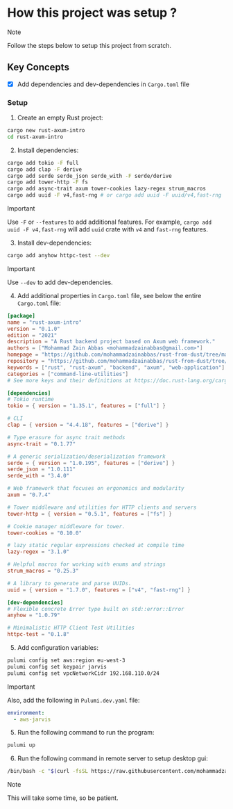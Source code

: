 # How this project was setup ?

> [!NOTE]
> Follow the steps below to setup this project from scratch.

## Key Concepts

- [x] Add dependencies and dev-dependencies in `Cargo.toml` file


### Setup

1. Create an empty Rust project:

```bash
cargo new rust-axum-intro
cd rust-axum-intro
```

2. Install dependencies:

```bash
cargo add tokio -F full
cargo add clap -F derive
cargo add serde serde_json serde_with -F serde/derive
cargo add tower-http -F fs
cargo add async-trait axum tower-cookies lazy-regex strum_macros
cargo add uuid -F v4,fast-rng # or cargo add uuid -F uuid/v4,fast-rng
```

> [!IMPORTANT]
> Use `-F` or `--features` to add additional features. For example, `cargo add uuid -F v4,fast-rng` will add `uuid` crate with `v4` and `fast-rng` features.

3. Install dev-dependencies:

```bash
cargo add anyhow httpc-test --dev
```

> [!IMPORTANT]
> Use `--dev` to add dev-dependencies.

4. Add additional properties in `Cargo.toml` file, see below the entire `Cargo.toml` file:

```toml
[package]
name = "rust-axum-intro"
version = "0.1.0"
edition = "2021"
description = "A Rust backend project based on Axum web framework."
authors = ["Mohammad Zain Abbas <mohammadzainabbas@gmail.com>"]
homepage = "https://github.com/mohammadzainabbas/rust-from-dust/tree/main/rust-axum-intro"
repository = "https://github.com/mohammadzainabbas/rust-from-dust/tree/main/rust-axum-intro"
keywords = ["rust", "rust-axum", "backend", "axum", "web-application"]
categories = ["command-line-utilities"]
# See more keys and their definitions at https://doc.rust-lang.org/cargo/reference/manifest.html

[dependencies]
# Tokio runtime
tokio = { version = "1.35.1", features = ["full"] }

# CLI
clap = { version = "4.4.18", features = ["derive"] }

# Type erasure for async trait methods
async-trait = "0.1.77"

# A generic serialization/deserialization framework
serde = { version = "1.0.195", features = ["derive"] }
serde_json = "1.0.111"
serde_with = "3.4.0"

# Web framework that focuses on ergonomics and modularity
axum = "0.7.4"

# Tower middleware and utilities for HTTP clients and servers
tower-http = { version = "0.5.1", features = ["fs"] }

# Cookie manager middleware for tower.
tower-cookies = "0.10.0"

# lazy static regular expressions checked at compile time
lazy-regex = "3.1.0"

# Helpful macros for working with enums and strings
strum_macros = "0.25.3"

# A library to generate and parse UUIDs.
uuid = { version = "1.7.0", features = ["v4", "fast-rng"] }

[dev-dependencies]
# Flexible concrete Error type built on std::error::Error
anyhow = "1.0.79"

# Minimalistic HTTP Client Test Utilities
httpc-test = "0.1.8"
```

5. Add configuration variables:

```bash
pulumi config set aws:region eu-west-3
pulumi config set keypair jarvis
pulumi config set vpcNetworkCidr 192.168.110.0/24
```

> [!IMPORTANT]
> Also, add the following in `Pulumi.dev.yaml` file:

```yaml
environment:
  - aws-jarvis
```

5. Run the following command to run the program:

```bash
pulumi up
```

6. Run the following command in remote server to setup desktop gui:

```bash
/bin/bash -c "$(curl -fsSL https://raw.githubusercontent.com/mohammadzainabbas/pulumi-labs/main/hack-lab-aws-python/scripts/setup_desktop.sh)"
```

> [!NOTE]
> This will take some time, so be patient.
